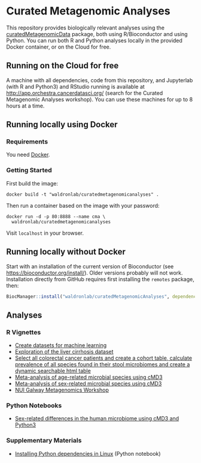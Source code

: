 # Curated Metagenomic Analyses

This repository provides biologically relevant analyses using the [curatedMetagenomicData](https://bioconductor.org/packages/curatedMetagenomicData/) package, both using R/Bioconductor and using Python. You can run both R and Python analyses locally in the provided Docker container, or on the Cloud for free.

## Running on the Cloud for free

A machine with all dependencies, code from this repository, and Jupyterlab (with R and Python3) and RStudio running is available at http://app.orchestra.cancerdatasci.org/ (search for the Curated Metagenomic Analyses workshop). You can use these machines for up to 8 hours at a time.

## Running locally using Docker

### Requirements

You need [Docker](https://docs.docker.com/get-docker/).

### Getting Started

First build the image:

    docker build -t "waldronlab/curatedmetagenomicanalyses" .

Then run a container based on the image with your password:

    docker run -d -p 80:8888 --name cma \
      waldronlab/curatedmetagenomicanalyses

Visit `localhost` in your browser.

## Running locally without Docker

Start with an installation of the current version of Bioconductor (see https://bioconductor.org/install/). Older versions probably will not work. 
Installation directly from GitHub requires first installing the `remotes` package, then:
```r
BiocManager::install("waldronlab/curatedMetagenomicAnalyses", dependencies = TRUE)
```

## Analyses

### R Vignettes

* [Create datasets for machine learning](https://waldronlab.io/curatedMetagenomicAnalyses/articles/MLdatasets.html)
* [Exploration of the liver cirrhosis dataset](https://waldronlab.io/curatedMetagenomicAnalyses/articles/explorecirrhosis.html)
* [Select all colorectal cancer patients and create a cohort table, calculate prevalence of all species found in their stool microbiomes and create a dynamic searchable html table](https://waldronlab.io/curatedMetagenomicDataAnalyses/articles/identify_CRC_species.html)
* [Meta-analysis of age-related microbial species using cMD3](https://waldronlab.io/curatedMetagenomicAnalyses/articles/Age_metaanalysis_vignette.html)
* [Meta-analysis of sex-related microbial species using cMD3](https://waldronlab.io/curatedMetagenomicAnalyses/articles/Sex_metaanalysis_vignette.html)
* [NUI Galway Metagenomics Workshop](https://waldronlab.io/curatedMetagenomicAnalyses/articles/NUI-Galway-Metagenomics-Workshop.html)

### Python Notebooks

* [Sex-related differences in the human microbiome using cMD3 and Python3](https://github.com/waldronlab/curatedMetagenomicAnalyses/blob/main/vignettes/sexContrastMicrobiomeAnalysis.ipynb)

### Supplementary Materials 

* [Installing Python dependencies in Linux](https://github.com/waldronlab/curatedMetagenomicAnalyses/blob/main/vignettes/installation.ipynb) (Python notebook)
